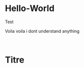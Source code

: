 # Hello-World
Test

Voila voila i dont understand anything 
<body>
  <br/>
  <h1>
    Titre
  </h1>
  </body>
  
